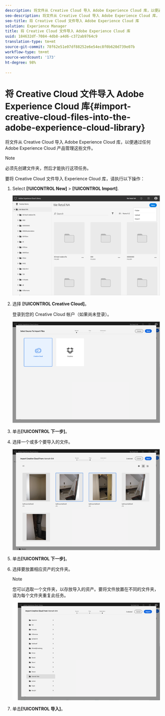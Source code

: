 ```yaml
---
description: 将文件从 Creative Cloud 导入 Adobe Experience Cloud 库，以便通过任何 Adobe Experience Cloud 产品管理这些文件。
seo-description: 将文件从 Creative Cloud 导入 Adobe Experience Cloud 库，以便通过任何 Adobe Experience Cloud 产品管理这些文件。
seo-title: 将 Creative Cloud 文件导入 Adobe Experience Cloud 库
solution: Experience Manager
title: 将 Creative Cloud 文件导入 Adobe Experience Cloud 库
uuid: 184632df-7084-4db8-a4d6-c372ab9764c9
translation-type: tm+mt
source-git-commit: 78f62e51e07df88252e6e54ec8f0b620d739e07b
workflow-type: tm+mt
source-wordcount: '173'
ht-degree: 98%

---
```



# 将 Creative Cloud 文件导入 Adobe Experience Cloud 库{#import-creative-cloud-files-into-the-adobe-experience-cloud-library}

将文件从 Creative Cloud 导入 Adobe Experience Cloud 库，以便通过任何 Adobe Experience Cloud 产品管理这些文件。

>[!NOTE]
>
>必须先创建文件夹，然后才能执行这项任务。

要将 Creative Cloud 文件导入 Experience Cloud 库，请执行以下操作：

1. Select **[!UICONTROL New]** > **[!UICONTROL Import]**.

   ![](assets/library_new_folder_upload.png)

1. 选择 **[!UICONTROL Creative Cloud]**。

   登录到您的 Creative Cloud 帐户（如果尚未登录）。

   ![](assets/library_import_cc.png)

1. 单击&#x200B;**[!UICONTROL 下一步]**。
1. 选择一个或多个要导入的文件。

   ![](assets/library_import_cc_assets_selected.png)

1. 单击&#x200B;**[!UICONTROL 下一步]**。
1. 选择要放置相应资产的文件夹。

   >[!NOTE]
   >
   >您可以选取一个文件夹，以存放导入的资产。要将文件放置在不同的文件夹，请为每个文件夹重复此任务。

   ![](assets/library_import_cc_folder_select.png)

1. 单击&#x200B;**[!UICONTROL 导入]**。

